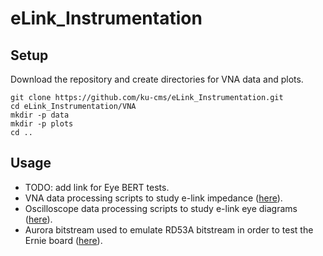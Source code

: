 # eLink_Instrumentation

## Setup

Download the repository and create directories for VNA data and plots.
```
git clone https://github.com/ku-cms/eLink_Instrumentation.git
cd eLink_Instrumentation/VNA
mkdir -p data
mkdir -p plots
cd ..
```

## Usage
- TODO: add link for Eye BERT tests.
- VNA data processing scripts to study e-link impedance ([here](https://github.com/ku-cms/eLink_Instrumentation/tree/main/VNA)).
- Oscilloscope data processing scripts to study e-link eye diagrams ([here](https://github.com/ku-cms/eLink_Instrumentation/tree/main/EyeDiagrams)).
- Aurora bitstream used to emulate RD53A bitstream in order to test the Ernie board ([here](https://github.com/ku-cms/eLink_Instrumentation/tree/main/Aurora_bitstream)).


